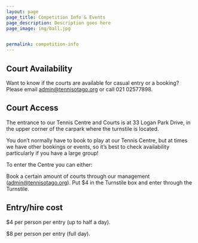 ```yaml
---
layout: page
page_title: Competition Info & Events
page_description: Description goes here
page_image: img/ball.jpg


permalink: competition-info
---
```


## Court Availability

Want to know if the courts are available for casual entry or a booking? Please email admin@tennisotago.org or call 021 02577898.



## Court Access

The entrance to our Tennis Centre and Courts is at 33 Logan Park Drive, in the upper corner of the carpark where the turnstile is located.

You don’t normally have to book to play at our Tennis Centre, but at times we have other bookings or events, so it’s best to check availability particularly if you have a large group!

To enter the Centre you can either:

Book a certain amount of courts through our management (admin@tennisotago.org).
Put $4 in the Turnstile box and enter through the Turnstile.

## Entry/hire cost

$4 per person per entry (up to half a day).

$8 per person per entry (full day).
